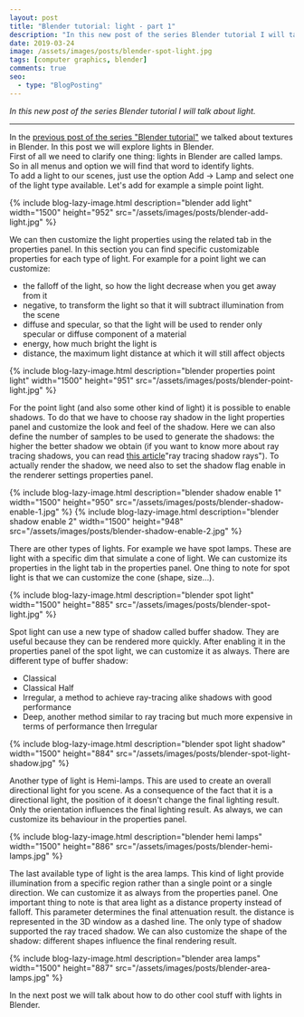 ```yaml
---
layout: post
title: "Blender tutorial: light - part 1"
description: "In this new post of the series Blender tutorial I will talk about light."
date: 2019-03-24
image: /assets/images/posts/blender-spot-light.jpg
tags: [computer graphics, blender]
comments: true
seo:
  - type: "BlogPosting"
---
```


*In this new post of the series Blender tutorial I will talk about light.*

---

In the [previous post of the series "Blender tutorial"](/2019/03/23/blender-tutorial-9-textures-part-2.html) we talked about textures in Blender. In this post we will explore lights in Blender.  
First of all we need to clarify one thing: lights in Blender are called lamps. So in all menus and option we will 
find that word to identify lights.  
To add a light to our scenes, just use the option Add -> Lamp and select one of the light type available.  Let's add 
for example a simple point light.

{% include blog-lazy-image.html description="blender add light" width="1500" height="952" src="/assets/images/posts/blender-add-light.jpg" %}

We can then customize the light properties using the related tab in the properties panel. In this section you can find specific customizable properties for each type of light.
For example for a point light we can customize:

* the falloff of the light, so how the light decrease when you get away from it
* negative, to transform the light so that it will subtract illumination from the scene
* diffuse and specular, so that the light will be used to render only specular or diffuse component of a material
* energy, how much bright the light is
* distance, the maximum light distance at which it will still affect objects

{% include blog-lazy-image.html description="blender properties point light" width="1500" height="951" src="/assets/images/posts/blender-point-light.jpg" %}

For the point light (and also some other kind of light) it is possible to enable shadows. To do that we have to 
choose ray shadow in the light properties panel and customize the look and feel of the shadow. Here we can also 
define the number of samples to be used to generate the shadows: the higher the better shadow we obtain (if you 
want to know more about ray tracing shadows, you can read [this article](https://www.scratchapixel.com/lessons/3d-basic-rendering/introduction-to-ray-tracing/implementing-the-raytracing-algorithm)"ray tracing shadow rays"). 
To actually render the shadow, we need also to set the shadow flag enable in the renderer settings properties panel.

{% include blog-lazy-image.html description="blender shadow enable 1" width="1500" height="950" src="/assets/images/posts/blender-shadow-enable-1.jpg" %}
{% include blog-lazy-image.html description="blender shadow enable 2" width="1500" height="948" src="/assets/images/posts/blender-shadow-enable-2.jpg" %}

There are other types of lights. For example we have spot lamps. These are light with a specific dim that simulate a 
cone of light. We can customize its properties in the light tab in the properties panel. One thing to note for 
spot light is that we can customize the cone (shape, size...).

{% include blog-lazy-image.html description="blender spot light" width="1500" height="885" src="/assets/images/posts/blender-spot-light.jpg" %}

Spot light can use a new type of shadow called buffer shadow. They are useful because they can be rendered more 
quickly. After enabling it in the properties panel of the spot light, we can customize it as always. There are 
different type of buffer shadow:

* Classical
* Classical Half
* Irregular, a method to achieve ray-tracing alike shadows with good performance
* Deep, another method similar to ray tracing but much more expensive in terms of performance then Irregular

{% include blog-lazy-image.html description="blender spot light shadow" width="1500" height="884" src="/assets/images/posts/blender-spot-light-shadow.jpg" %}

Another type of light is Hemi-lamps. This are used to create an overall directional light for you scene. As a 
consequence of the fact that it is a directional light, the position of it doesn't change the final lighting result. 
Only the orientation influences the final lighting result. As always, we can customize its behaviour in the 
properties panel.

{% include blog-lazy-image.html description="blender hemi lamps" width="1500" height="886" src="/assets/images/posts/blender-hemi-lamps.jpg" %}

The last available type of light is the area lamps. This kind of light provide illumination from a specific region 
rather than a single point or a single direction. We can customize it as always from the properties panel. One 
important thing to note is that area light as a distance property instead of falloff. This parameter determines the 
final attenuation result. the distance is represented in the 3D window as a dashed line. The only type of shadow 
supported the ray traced shadow. We can also customize the shape of the shadow: different shapes influence the final 
rendering result.

{% include blog-lazy-image.html description="blender area lamps" width="1500" height="887" src="/assets/images/posts/blender-area-lamps.jpg" %}
  
In the next post we will talk about how to do other cool stuff with lights in Blender.